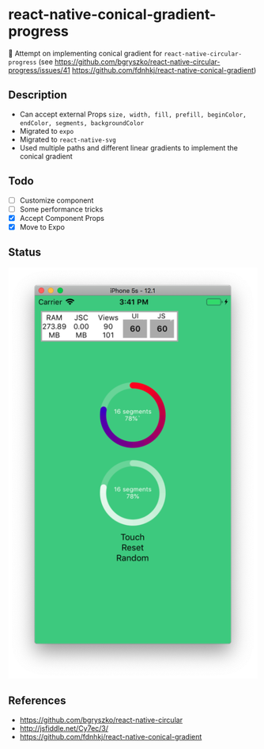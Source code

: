 # react-native-conical-gradient-progress

:sunrise:
Attempt on implementing conical gradient for `react-native-circular-progress` (see https://github.com/bgryszko/react-native-circular-progress/issues/41
https://github.com/fdnhkj/react-native-conical-gradient)

## Description
- Can accept external Props `size,
  width,
  fill,
  prefill,
  beginColor,
  endColor,
  segments,
  backgroundColor`
- Migrated to `expo`
- Migrated to `react-native-svg`
- Used multiple paths and different linear gradients to implement the conical gradient

## Todo
- [ ] Customize component
- [ ] Some performance tricks
- [x] Accept Component Props
- [x] Move to Expo 

## Status
![iOS gif](conical_gradient_progress.png)



## References
- https://github.com/bgryszko/react-native-circular
- http://jsfiddle.net/Cy7ec/3/
- https://github.com/fdnhkj/react-native-conical-gradient
